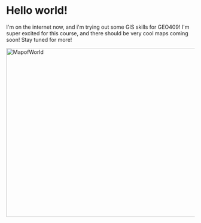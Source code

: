 <!DOCTYPE html>
<html>
<body>

<h1>Hello world!</h1>

<p>I'm on the internet now, and i'm trying out some GIS skills for GEO409!
I'm super excited for this course, and there should be very cool maps coming soon! 
Stay tuned for more!</p>

</body>
</html>

<img src="http://previews.123rf.com/images/siloto/siloto1209/siloto120900008/15492010-Vintage-map-of-the-world-in-grunge-style-Stock-Photo-old.jpg" alt="MapofWorld" width="609" height="452"> 